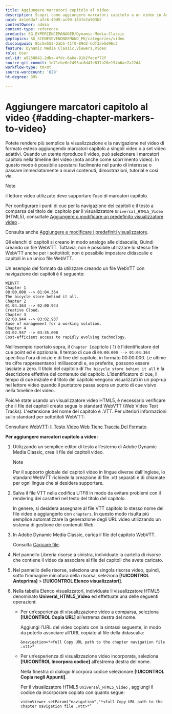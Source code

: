 ```yaml
---
title: Aggiungere marcatori capitolo al video
description: Scopri come aggiungere marcatori capitolo a un video in Adobe Dynamic Media Classic.
uuid: 4e1e6daf-afc6-49d9-ac90-183fe2a903b2
contentOwner: admin
content-type: reference
products: SG_EXPERIENCEMANAGER/Dynamic-Media-Classic
geptopics: SG_SCENESEVENONDEMAND_PK/categories/video
discoiquuid: 8bc5e552-2abb-41f0-89d2-bdf3ae5d96c2
feature: Dynamic Media Classic,Viewers,Video
role: User
exl-id: a9250841-2dba-4fdc-8a6e-91b2fecef72f
source-git-commit: 1d71cbe6e2493ac8d47e837a20e194b6ae7a22d4
workflow-type: tm+mt
source-wordcount: '629'
ht-degree: 39%

---
```


# Aggiungere marcatori capitolo al video {#adding-chapter-markers-to-video}

Potete rendere più semplice la visualizzazione e la navigazione nei video di formato esteso aggiungendo marcatori capitolo a singoli video o a set video adattivi. Quando un utente riproduce il video, può selezionare i marcatori capitolo nella timeline del video (nota anche come scorrimento video). In questo modo è possibile spostarsi facilmente nel punto di interesse o passare immediatamente a nuovi contenuti, dimostrazioni, tutorial e così via.

>[!NOTE]
>
>il lettore video utilizzato deve supportare l’uso di marcatori capitolo.

Per configurare i punti di cue per la navigazione dei capitoli e il testo a comparsa del titolo del capitolo per il visualizzatore `Universal_HTML5_Video` (HTML5), consultate [Aggiungere o modificare un predefinito visualizzatore video](previewing-videos-video-viewer.md#adding_or_editing_a_video_viewer_preset) .

Consulta anche [Aggiungere e modificare i predefiniti visualizzatore](application-setup.md#adding_and_editing_viewer_presets).

Gli elenchi di capitoli si creano in modo analogo alle didascalie, Quindi creando un file WebVTT. Tuttavia, non è possibile utilizzare lo stesso file WebVTT anche per i sottotitoli; non è possibile impostare didascalie e capitoli in un unico file WebVTT.

Un esempio del formato da utilizzare creando un file WebVTT con navigazione dei capitoli è il seguente:

```as3
WEBVTT 
Chapter 1 
00:00.000 --> 01:04.364 
The bicycle store behind it all. 
Chapter 2 
01:04.364 --> 02:00.944 
Creative Cloud. 
Chapter 3 
02:00.944 --> 03:02.937 
Ease of management for a working solution. 
Chapter 4 
03:02.937 --> 03:35.000 
Cost-efficient access to rapidly evolving technology.
```

Nell’esempio riportato sopra, il `Chapter 1`capitolo  ( 1) è l’identificatore del cue point ed è opzionale. Il tempo di cue di `00:00:000 --> 01:04:364` specifica l&#39;ora di inizio e di fine del capitolo, in formato 00:00:000. Le ultime tre cifre rappresentano i millisecondi e, se preferite, possono essere lasciate a zero. Il titolo del capitolo di `The bicycle store behind it all` è la descrizione effettiva del contenuto del capitolo. L’identificatore di cue, il tempo di cue iniziale e il titolo del capitolo vengono visualizzati in un pop-up nel lettore video quando il puntatore passa sopra un punto di cue visivo nella timeline del video.

Poiché state usando un visualizzatore video HTML5, è necessario verificare che il file dei capitoli creato segua lo standard WebVTT (Web Video Text Tracks). L&#39;estensione del nome del capitolo è .VTT. Per ulteriori informazioni sullo standard per sottotitoli WebVTT:

Consultare [WebVTT: Il Testo Video Web Tiene Traccia Del Formato](https://w3c.github.io/webvtt/).

**Per aggiungere marcatori capitolo a video:**

1. Utilizzando un semplice editor di testo all’esterno di Adobe Dynamic Media Classic, crea il file dei capitoli video.

   >[!NOTE]
   >
   >Per il supporto globale dei capitoli video in lingue diverse dall&#39;inglese, lo standard WebVTT richiede la creazione di file .vtt separati e di chiamate per ogni lingua che si desidera supportare.

1. Salva il file VTT nella codifica UTF8 in modo da evitare problemi con il rendering dei caratteri nel testo del titolo del capitolo.

   In genere, si desidera assegnare al file VTT capitolo lo stesso nome del file video e aggiungerlo con `chapters`. In questo modo risulta più semplice automatizzare la generazione degli URL video utilizzando un sistema di gestione dei contenuti Web.

1. In Adobe Dynamic Media Classic, carica il file del capitolo WebVTT.

   Consulta [Caricare file](uploading-files.md#uploading_files).

1. Nel pannello Libreria risorse a sinistra, individuate la cartella di risorse che contiene il video da associare al file dei capitoli che avete caricato.
1. Nel pannello delle risorse, seleziona una singola risorsa video, quindi, sotto l’immagine miniatura della risorsa, seleziona **[!UICONTROL Anteprima]** > **[!UICONTROL Elenco visualizzatori]**.
1. Nella tabella Elenco visualizzatori, individuate il visualizzatore HTML5 denominato **Univeral_HTML5_Video** ed effettuate una delle seguenti operazioni:

   * Per un’esperienza di visualizzazione video a comparsa, seleziona **[!UICONTROL Copia URL]** all’estrema destra del nome.

      Aggiungi l’URL del video copiato con la sintassi seguente, in modo da poterlo associare all’URL copiato al file della didascalia:

      `&navigation=*<full Copy URL path to the chapter navigation file .vtt>*`

   * Per un’esperienza di visualizzazione video incorporata, seleziona **[!UICONTROL Incorpora codice]** all’estrema destra del nome.

      Nella finestra di dialogo Incorpora codice selezionare **[!UICONTROL Copia negli Appunti]**.

      Per il visualizzatore HTML5 `Universal_HTML5_Video` , aggiungi il codice da incorporare copiato con quanto segue:

      `videoViewer.setParam("navigation","*<full Copy URL path to the chapter navigation file .vtt>*”`
